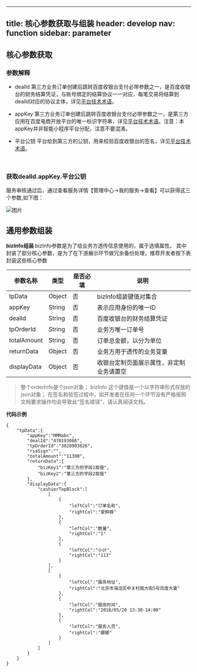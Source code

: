 
---
title: 核心参数获取与组装
header: develop
nav: function
sidebar: parameter
---
## 核心参数获取 

### 参数解释

* dealId
第三方业务订单创建后跳转百度收银台支付必带参数之一，是百度收银台的财务结算凭证，与账号绑定的结算协议一一对应，每笔交易将结算到dealId对应的协议主体，详见[平台技术术语](https://dianshang.baidu.com/platform/doclist/index.html#!/doc/nuomiplus_2_base/anchor/term.md)。

* appKey
第三方业务订单创建后跳转百度收银台支付必带参数之一，是第三方应用在百度电商开放平台的唯一标识字符串，详见[平台技术术语](https://dianshang.baidu.com/platform/doclist/index.html#!/doc/nuomiplus_2_base/anchor/term.md)。注意：本appKey并非智能小程序平台分配，注意不要混淆。

* 平台公钥
平台给到第三方的公钥，用来校验百度收银台的签名，详见[平台技术术语](https://dianshang.baidu.com/platform/doclist/index.html#!/doc/nuomiplus_2_base/anchor/term.md)。

<br />

### 获取dealId.appKey.平台公钥

服务审核通过后，通过查看服务详情【管理中心->我的服务->查看】可以获得这三个参数,如下图：

![图片](../../../img/function/zhifu1.png)

##  通用参数组装 

**bizInfo组装** 
bizInfo参数是为了给业务方透传信息使用的，属于选填属性。
其中封装了部分核心参数，是为了在下游展示环节做冗余备份处理，推荐开发者按下表封装这些核心参数

|参数名称|类型|是否必填	|说明|
|-----|-----|-----|------|
|tpData|Object|否|bizInfo组装键值对集合|
|appKey|String|否|表示应用身份的唯一ID|
|dealId|String|否|百度收银台的财务结算凭证|
|tpOrderId|String|否|业务方唯一订单号|
|totalAmount|String|否|订单总金额，以分为单位|
|returnData|Object|否|业务方用于透传的业务变量|
|displayData|Object|否|收银台定制页面展示属性，非定制业务请置空|


 >整个orderInfo是个json对象； 
 >bizInfo  这个键值是一个以字符串形式存放的json对象； 
 >在签名和验签过程中，如开发者在任何一个环节没有严格按照文档要求操作均会导致此“签名错误”，请认真阅读文档。 


**代码示例**

```
{
    "tpData":{
        "appKey":"MMMabc",
        "dealId":"470193086",
        "tpOrderId":"3028903626",
        "rsaSign":"",
        "totalAmount":"11300",
        "returnData":{
            "bizKey1":"第三方的字段1取值",
            "bizKey2":"第三方的字段2取值"
        },
        "displayData":{
            "cashierTopBlock":[
                [
                    {
                        "leftCol":"订单名称",
                        "rightCol":"爱鲜蜂"
                    },
                    {
                        "leftCol":"数量",
                        "rightCol":"1"
                    },
                    {
                        "leftCol":"小计",
                        "rightCol":"113"
                    }
                ],
                [
                    {
                        "leftCol":"服务地址",
                        "rightCol":"北京市海淀区中关村南大街5号百度大厦"
                    },
                    {
                        "leftCol":"服务时间",
                        "rightCol":"2018/05/20 13:30-14:00"
                    },
                    {
                        "leftCol":"服务人员",
                        "rightCol":"娜娜"
                    }
                ]
            ]
        }
    }
}


```

<br />


